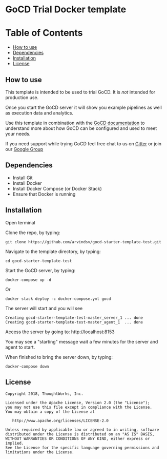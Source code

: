 # GoCD Trial Docker template 

Table of Contents
=================

  * [How to use](#how-to-use)
  * [Dependencies](#dependencies)
  * [Installation](#installation)
  * [License](#license) 
 
## How to use 

This template is intended to be used to trial GoCD. It is *not* intended for production use. 

Once you start the GoCD server it will show you example pipelines as well as execution data and analytics.

Use this template in combination with the [GoCD documentation](https://www.gocd.org/getting-started/part-1/) to understand more about how GoCD can be configured and used to meet your needs. 

If you need support while trying GoCD feel free chat to us on [Gitter](https://gitter.im/gocd/gocd) or join our [Google Group](https://groups.google.com/forum/#!forum/go-cd)


## Dependencies

* Install Git 
* Install Docker 
* Install Docker Compose (or Docker Stack)
* Ensure that Docker is running 

## Installation

Open terminal

Clone the repo, by typing:

```
git clone https://github.com/arvindsv/gocd-starter-template-test.git
```

Navigate to the template directory, by typing: 

```
cd gocd-starter-template-test
```


Start the GoCD server, by typing:

```
docker-compose up -d
```

Or

```
docker stack deploy -c docker-compose.yml gocd
```

The server will start and you will see 


```
Creating gocd-starter-template-test-master_server_1 ... done
Creating gocd-starter-template-test-master_agent_1  ... done

```


Access the server by going to: http://localhost:8153

You may see a "starting" message wait a few minutes for the server and agent to start. 

When finished to bring the server down, by typing:

```
docker-compose down
```

## License

```plain
Copyright 2018, ThoughtWorks, Inc.

Licensed under the Apache License, Version 2.0 (the "License");
you may not use this file except in compliance with the License.
You may obtain a copy of the License at

   http://www.apache.org/licenses/LICENSE-2.0

Unless required by applicable law or agreed to in writing, software
distributed under the License is distributed on an "AS IS" BASIS,
WITHOUT WARRANTIES OR CONDITIONS OF ANY KIND, either express or implied.
See the License for the specific language governing permissions and
limitations under the License.
```
